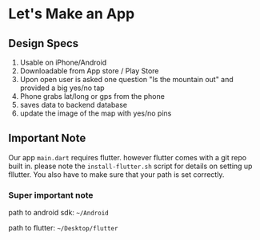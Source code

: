 # Let's Make an App

## Design Specs
1. Usable on iPhone/Android
2. Downloadable from App store / Play Store
3. Upon open user is asked one question "Is the mountain out" and provided a big yes/no tap
4. Phone grabs lat/long or gps from the phone
5. saves data to backend database
6. update the image of the map with yes/no pins


## Important Note
Our app ```main.dart``` requires flutter. however flutter comes with a git repo built in. please note the ```install-flutter.sh``` script for details on setting up fllutter. You also have to make sure that your path is set correctly.

### Super important note

path to android sdk: ```~/Android```

path to flutter: ```~/Desktop/flutter```
